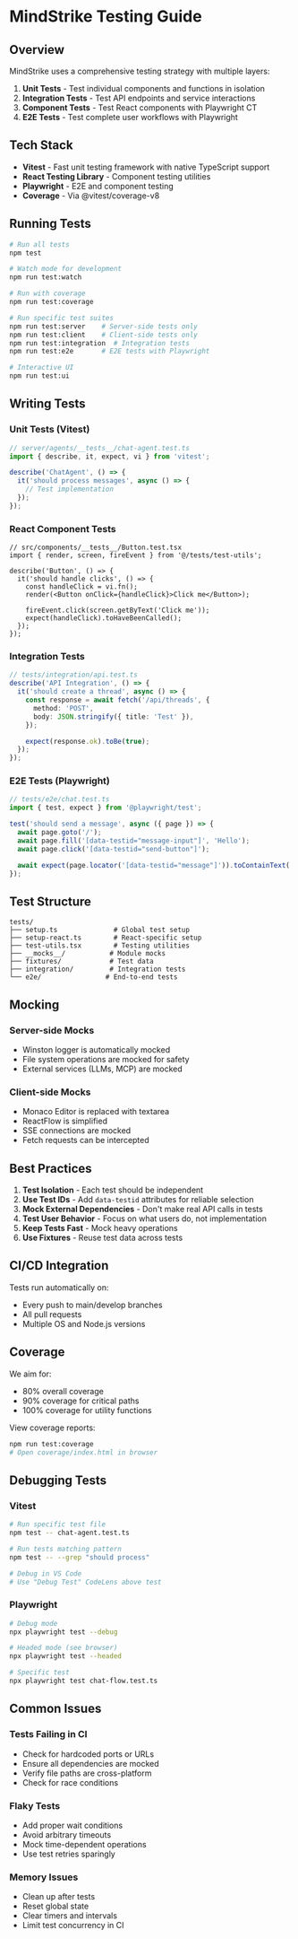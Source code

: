 # MindStrike Testing Guide

## Overview

MindStrike uses a comprehensive testing strategy with multiple layers:

1. **Unit Tests** - Test individual components and functions in isolation
2. **Integration Tests** - Test API endpoints and service interactions
3. **Component Tests** - Test React components with Playwright CT
4. **E2E Tests** - Test complete user workflows with Playwright

## Tech Stack

- **Vitest** - Fast unit testing framework with native TypeScript support
- **React Testing Library** - Component testing utilities
- **Playwright** - E2E and component testing
- **Coverage** - Via @vitest/coverage-v8

## Running Tests

```bash
# Run all tests
npm test

# Watch mode for development
npm run test:watch

# Run with coverage
npm run test:coverage

# Run specific test suites
npm run test:server    # Server-side tests only
npm run test:client    # Client-side tests only
npm run test:integration  # Integration tests
npm run test:e2e       # E2E tests with Playwright

# Interactive UI
npm run test:ui
```

## Writing Tests

### Unit Tests (Vitest)

```typescript
// server/agents/__tests__/chat-agent.test.ts
import { describe, it, expect, vi } from 'vitest';

describe('ChatAgent', () => {
  it('should process messages', async () => {
    // Test implementation
  });
});
```

### React Component Tests

```tsx
// src/components/__tests__/Button.test.tsx
import { render, screen, fireEvent } from '@/tests/test-utils';

describe('Button', () => {
  it('should handle clicks', () => {
    const handleClick = vi.fn();
    render(<Button onClick={handleClick}>Click me</Button>);

    fireEvent.click(screen.getByText('Click me'));
    expect(handleClick).toHaveBeenCalled();
  });
});
```

### Integration Tests

```typescript
// tests/integration/api.test.ts
describe('API Integration', () => {
  it('should create a thread', async () => {
    const response = await fetch('/api/threads', {
      method: 'POST',
      body: JSON.stringify({ title: 'Test' }),
    });

    expect(response.ok).toBe(true);
  });
});
```

### E2E Tests (Playwright)

```typescript
// tests/e2e/chat.test.ts
import { test, expect } from '@playwright/test';

test('should send a message', async ({ page }) => {
  await page.goto('/');
  await page.fill('[data-testid="message-input"]', 'Hello');
  await page.click('[data-testid="send-button"]');

  await expect(page.locator('[data-testid="message"]')).toContainText('Hello');
});
```

## Test Structure

```
tests/
├── setup.ts              # Global test setup
├── setup-react.ts        # React-specific setup
├── test-utils.tsx        # Testing utilities
├── __mocks__/           # Module mocks
├── fixtures/            # Test data
├── integration/         # Integration tests
└── e2e/                # End-to-end tests
```

## Mocking

### Server-side Mocks

- Winston logger is automatically mocked
- File system operations are mocked for safety
- External services (LLMs, MCP) are mocked

### Client-side Mocks

- Monaco Editor is replaced with textarea
- ReactFlow is simplified
- SSE connections are mocked
- Fetch requests can be intercepted

## Best Practices

1. **Test Isolation** - Each test should be independent
2. **Use Test IDs** - Add `data-testid` attributes for reliable selection
3. **Mock External Dependencies** - Don't make real API calls in tests
4. **Test User Behavior** - Focus on what users do, not implementation
5. **Keep Tests Fast** - Mock heavy operations
6. **Use Fixtures** - Reuse test data across tests

## CI/CD Integration

Tests run automatically on:

- Every push to main/develop branches
- All pull requests
- Multiple OS and Node.js versions

## Coverage

We aim for:

- 80% overall coverage
- 90% coverage for critical paths
- 100% coverage for utility functions

View coverage reports:

```bash
npm run test:coverage
# Open coverage/index.html in browser
```

## Debugging Tests

### Vitest

```bash
# Run specific test file
npm test -- chat-agent.test.ts

# Run tests matching pattern
npm test -- --grep "should process"

# Debug in VS Code
# Use "Debug Test" CodeLens above test
```

### Playwright

```bash
# Debug mode
npx playwright test --debug

# Headed mode (see browser)
npx playwright test --headed

# Specific test
npx playwright test chat-flow.test.ts
```

## Common Issues

### Tests Failing in CI

- Check for hardcoded ports or URLs
- Ensure all dependencies are mocked
- Verify file paths are cross-platform
- Check for race conditions

### Flaky Tests

- Add proper wait conditions
- Avoid arbitrary timeouts
- Mock time-dependent operations
- Use test retries sparingly

### Memory Issues

- Clean up after tests
- Reset global state
- Clear timers and intervals
- Limit test concurrency in CI

